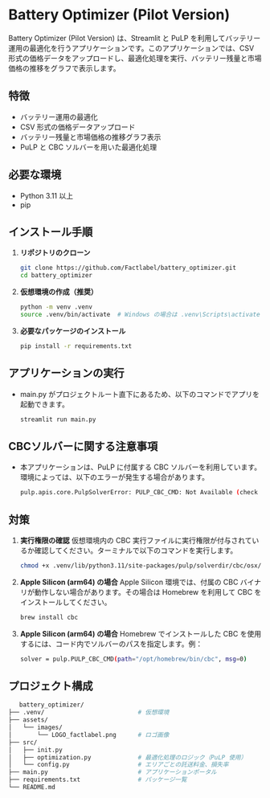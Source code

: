 # Battery Optimizer (Pilot Version)

Battery Optimizer (Pilot Version) は、Streamlit と PuLP を利用してバッテリー運用の最適化を行うアプリケーションです。このアプリケーションでは、CSV 形式の価格データをアップロードし、最適化処理を実行、バッテリー残量と市場価格の推移をグラフで表示します。

## 特徴

- バッテリー運用の最適化
- CSV 形式の価格データアップロード
- バッテリー残量と市場価格の推移グラフ表示
- PuLP と CBC ソルバーを用いた最適化処理

## 必要な環境

- Python 3.11 以上
- pip

## インストール手順

1. **リポジトリのクローン**

   ```bash
   git clone https://github.com/Factlabel/battery_optimizer.git
   cd battery_optimizer
   
2. **仮想環境の作成（推奨）**

   ```bash
   python -m venv .venv
   source .venv/bin/activate  # Windows の場合は .venv\Scripts\activate

3. **必要なパッケージのインストール**

   ```bash
   pip install -r requirements.txt
   
## アプリケーションの実行

- main.py がプロジェクトルート直下にあるため、以下のコマンドでアプリを起動できます。

   ```bash
   streamlit run main.py

## CBCソルバーに関する注意事項

- 本アプリケーションは、PuLP に付属する CBC ソルバーを利用しています。環境によっては、以下のエラーが発生する場合があります。

   ```bash
   pulp.apis.core.PulpSolverError: PULP_CBC_CMD: Not Available (check permissions on .../cbc)
  
## 対策

1. **実行権限の確認**
仮想環境内の CBC 実行ファイルに実行権限が付与されているか確認してください。ターミナルで以下のコマンドを実行します。

   ```bash
   chmod +x .venv/lib/python3.11/site-packages/pulp/solverdir/cbc/osx/arm64/cbc
   
2. **Apple Silicon (arm64) の場合**
Apple Silicon 環境では、付属の CBC バイナリが動作しない場合があります。その場合は Homebrew を利用して CBC をインストールしてください。
   ```bash
   brew install cbc

3. **Apple Silicon (arm64) の場合**
Homebrew でインストールした CBC を使用するには、コード内でソルバーのパスを指定します。例：
   ```bash
   solver = pulp.PULP_CBC_CMD(path="/opt/homebrew/bin/cbc", msg=0)
   
## プロジェクト構成
```bash
   battery_optimizer/
├── .venv/                          # 仮想環境
├── assets/
│   └── images/
│       └── LOGO_factlabel.png      # ロゴ画像
├── src/
│   ├── init.py
│   ├── optimization.py             # 最適化処理のロジック（PuLP 使用）
│   └── config.py                   # エリアごとの託送料金、損失率
├── main.py                         # アプリケーションポータル
├── requirements.txt                # パッケージ一覧
└── README.md                       
